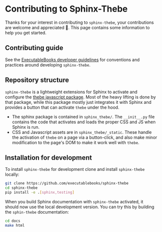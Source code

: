 # Contributing to Sphinx-Thebe

Thanks for your interest in contributing to `sphinx-thebe`, your contributions are welcome and appreciated 🎉. This page contains some information to help you get started.

## Contributing guide

See the [ExecutableBooks developer guidelines](https://executablebooks.org/en/latest/contributing.html) for conventions and practices around developing `sphinx-thebe`.


## Repository structure

`sphinx-thebe` is a lightweight extensions for Sphinx to activate and configure the [thebe javascript package](https://thebe.readthedocs.io/en/latest/). Most of the heavy lifting is done by that package, while this package mostly just integrates it with Sphinx and provides a button that can activate `thebe` under the hood.

- The sphinx package is contained in `sphinx_thebe/`. The `__init__.py` file contains the code that activates and loads the proper CSS and JS when Sphinx is run.
- CSS and Javascript assets are in `sphinx_thebe/_static`. These handle the activation of `thebe` on a page via a button-click, and also make minor modification to the page's DOM to make it work well with `thebe`.

## Installation for development

To install `sphinx-thebe` for development clone and install `sphinx-thebe` locally:

```bash
git clone https://github.com/executablebooks/sphinx-thebe
cd sphinx-thebe
pip install -e .[sphinx,testing]
```

When you build Sphinx documentation with `sphinx-thebe` activated, it should now use the local development version. You can try this by building the `sphin-thebe` documentation:

```bash
cd docs
make html
```